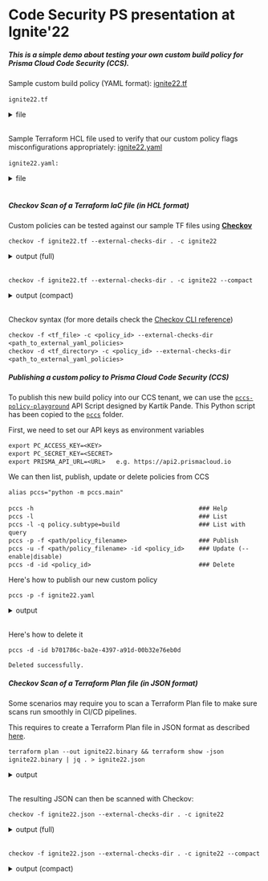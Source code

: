 # Code Security PS presentation at Ignite'22

##### This is a simple demo about testing your own custom build policy for Prisma Cloud Code Security (CCS).

Sample custom build policy (YAML format): [ignite22.tf](ignite22.tf)  

`ignite22.tf` 

<details><summary>file</summary>

```hcl
resource "azurerm_resource_group" "ignite22" {
  name     = "ignite22"
  location = "Canada Central"
}

### ACI resource with CORRECT configuration
resource "azurerm_container_group" "ignite22_pass_01" {
  name                = "ignite22pass01"
  location            = azurerm_resource_group.ignite22.location
  resource_group_name = azurerm_resource_group.ignite22.name
  ip_address_type     = "Public"
  dns_name_label      = "ignite22pass01"
  os_type             = "Linux"
  container {
    name   = "ignite22-hello-world"
    image  = "ignite22.azurecr.io/ignite22-hello-world:latest"
    cpu    = "0.5"
    memory = "1.5"
    ports {
      port     = 443
      protocol = "TCP"
    }
  }
}

### ACI resource with INCORRECT configuration
resource "azurerm_container_group" "ignite22_fail_01" {
  name                = "ignite22fail01"
  location            = azurerm_resource_group.ignite22.location
  resource_group_name = azurerm_resource_group.ignite22.name
  ip_address_type     = "Public"
  dns_name_label      = "ignite22fail01"
  os_type             = "Linux"
  container {
    name   = "mcr-helloworld"
    image  = "mcr.microsoft.com/azuredocs/aci-helloworld:latest"
    cpu    = "0.5"
    memory = "1.5"
    ports {
      port     = 443
      protocol = "TCP"
    }
  }
}

### ACI resource with INCORRECT configuration
resource "azurerm_container_group" "ignite22_fail_02" {
  name                = "ignite22fail02"
  location            = azurerm_resource_group.ignite22.location
  resource_group_name = azurerm_resource_group.ignite22.name
  ip_address_type     = "Public"
  dns_name_label      = "ignite22fail02"
  os_type             = "Linux"
  container {
    name   = "dh-hello-world"
    image  = "docker.io/library/hello-world:latest"
    cpu    = "0.5"
    memory = "1.5"
    ports {
      port     = 443
      protocol = "TCP"
    }
  }
}
```

</details>  
<br/>

Sample Terraform HCL file used to verify that our custom policy flags misconfigurations appropriately: [ignite22.yaml](ignite22.yaml)  

`ignite22.yaml:`

<details><summary>file</summary>

```yaml
---
    metadata:
      name: "PANW Policy ignite22 - Ensure Azure ACI images are obtained from PANW approved private repositories" 
      id: ignite22
      guidelines: "Ensure Azure ACI images are obtained from PANW approved private repositories" 
      category: general
      severity: high
    scope:
      provider: azure
    definition:
      and:
        - cond_type: attribute
          resource_types: 
          - azurerm_container_group
          attribute: container.image
          operator: contains
          value: "ignite22.azurecr.io"
``` 

</details>
<br/>

##### Checkov Scan of a Terraform IaC file (in HCL format)

Custom policies can be tested against our sample TF files using [**Checkov**](https://www.checkov.io/)
```console
checkov -f ignite22.tf --external-checks-dir . -c ignite22
```

<details><summary>output (full)</summary>

![ckv-hcl-compact-output](img/ckv-hcl-full-output.jpg)

</details>
</br>

```console
checkov -f ignite22.tf --external-checks-dir . -c ignite22 --compact
```

<details><summary>output (compact)</summary>

![ckv-hcl-compact-output](img/ckv-hcl-compact-output.jpg)

</details>
</br>

Checkov syntax (for more details check the [Checkov CLI reference](https://www.checkov.io/2.Basics/CLI%20Command%20Reference.html))
```
checkov -f <tf_file> -c <policy_id> --external-checks-dir <path_to_external_yaml_policies>
checkov -d <tf_directory> -c <policy_id> --external-checks-dir <path_to_external_yaml_policies>
```


##### Publishing a custom policy to Prisma Cloud Code Security (CCS)

To publish this new build policy into our CCS tenant, we can use the [`pccs-policy-playground`](https://github.com/kartikp10/pccs-policy-playground) API Script designed by Kartik Pande. This Python script has been copied to the [`pccs`](pccs/) folder.

First, we need to set our API keys as environment variables
```console
export PC_ACCESS_KEY=<KEY>
export PC_SECRET_KEY=<SECRET>
export PRISMA_API_URL=<URL>   e.g. https://api2.prismacloud.io
```

We can then list, publish, update or delete policies from CCS
```
alias pccs="python -m pccs.main"

pccs -h                                              ### Help
pccs -l                                              ### List
pccs -l -q policy.subtype=build                      ### List with query
pccs -p -f <path/policy_filename>                    ### Publish
pccs -u -f <path/policy_filename> -id <policy_id>    ### Update (--enable|disable)
pccs -d -id <policy_id>                              ### Delete
```

Here's how to publish our new custom policy
```console
pccs -p -f ignite22.yaml  
```
<details><summary>output</summary>

![pccs-output](img/pccs-output.jpg)

</details>
</br>

Here's how to delete it
```console
pccs -d -id b701786c-ba2e-4397-a91d-00b32e76eb0d
```
```
Deleted successfully.
```


##### Checkov Scan of a Terraform Plan file (in JSON format)

Some scenarios may require you to scan a Terraform Plan file to make sure scans run smoothly in CI/CD pipelines. 

This requires to create a Terraform Plan file in JSON format as described [here](https://www.checkov.io/7.Scan%20Examples/Terraform%20Plan%20Scanning.html).
```console
terraform plan --out ignite22.binary && terraform show -json ignite22.binary | jq . > ignite22.json
```

<details><summary>output</summary>

![tf-plan-output](img/tf-plan-output.jpg)

</details>
</br>

The resulting JSON can then be scanned with Checkov:
```console
checkov -f ignite22.json --external-checks-dir . -c ignite22
```

<details><summary>output (full)</summary>

![ckv-plan-compact-output](img/ckv-plan-compact-output.jpg)

</details>
</br>

```console
checkov -f ignite22.json --external-checks-dir . -c ignite22 --compact 
```

<details><summary>output (compact)</summary>

![ckv-plan-compact-output](img/ckv-plan-compact-output.jpg)

</details>
</br>